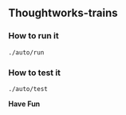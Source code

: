 ## Thoughtworks-trains

### How to run it
`./auto/run`

### How to test it
`./auto/test`

__Have Fun__